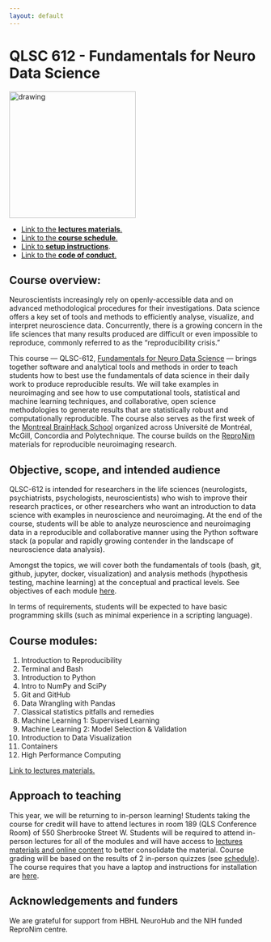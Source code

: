 ```yaml
---
layout: default
---
```



# QLSC 612 - Fundamentals for Neuro Data Science

<img src="logo_horizontal__for_light_background.png" alt="drawing" width="250" class="center">

* [Link to the **lectures materials**.](./lectures-materials.html)
* [Link to the **course schedule**.](./tut-schedule.html)
* [Link to **setup instructions**](./setup.html).
* [Link to the **code of conduct**.](./coc.html)

## Course overview:

Neuroscientists increasingly rely on openly-accessible data and on advanced methodological procedures for their investigations. Data science offers a key set of tools and methods to efficiently analyse, visualize, and interpret neuroscience data. Concurrently, there is a growing concern in the life sciences that many results produced are difficult or even impossible to reproduce, commonly referred to as the “reproducibility crisis.”

This course — QLSC-612, [Fundamentals for Neuro Data Science](https://www.mcgill.ca/study/2019-2020/courses/qlsc-612) — brings together software and analytical tools and methods in order to teach students how to best use the fundamentals of data science in their daily work to produce reproducible results. We will take examples in neuroimaging and see how to use computational tools, statistical and machine learning techniques, and collaborative, open science methodologies to generate results that are statistically robust and computationally reproducible. The course also serves as the first week of the [Montreal BrainHack School](https://school.brainhackmtl.org/) organized across Université de Montréal, McGill, Concordia and Polytechnique. The course builds on the [ReproNim](https://www.repronim.org/) materials for reproducible neuroimaging research.

## Objective, scope, and intended audience

QLSC-612 is intended for researchers in the life sciences (neurologists, psychiatrists, psychologists, neuroscientists) who wish to improve their research practices, or other researchers who want an introduction to data science with examples in neuroscience and neuroimaging. At the end of the course, students will be able to analyze neuroscience and neuroimaging data in a reproducible and collaborative manner using the Python software stack (a popular and rapidly growing contender in the landscape of neuroscience data analysis).

Amongst the topics, we will cover both the fundamentals of tools (bash, git, github, jupyter, docker, visualization) and analysis methods (hypothesis testing, machine learning) at the conceptual and practical levels. See objectives of each module [here](./lectures-materials.html).

In terms of requirements, students will be expected to have basic programming skills (such as minimal experience in a scripting language).

## Course modules:

1. Introduction to Reproducibility
2. Terminal and Bash
3. Introduction to Python
4. Intro to NumPy and SciPy
5. Git and GitHub
6. Data Wrangling with Pandas
7. Classical statistics pitfalls and remedies
8. Machine Learning 1: Supervised Learning
9. Machine Learning 2: Model Selection & Validation
10. Introduction to Data Visualization
11. Containers
12. High Performance Computing

[Link to lectures materials.](./lectures-materials.html)

## Approach to teaching

This year, we will be returning to in-person learning! Students taking the course for credit will have to attend lectures in room 189 (QLS Conference Room) of 550 Sherbrooke Street W. Students will be required to attend in-person lectures for all of the modules and will have access to [lectures materials and online content](https://neurodatascience.github.io/QLS612-Overview/lectures-materials.html) to better consolidate the material. Course grading will be based on the results of 2 in-person quizzes (see [schedule](https://neurodatascience.github.io/QLS612-Overview/tut-schedule.html)). The course requires that you have a laptop and instructions for installation are [here](https://neurodatascience.github.io/QLS612-Overview/setup.html). 

## Acknowledgements and funders
We are grateful for support from HBHL NeuroHub and the NIH funded ReproNim centre.  
